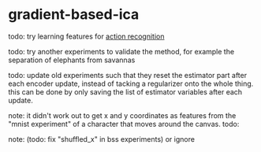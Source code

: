 # gradient-based-ica

todo: try learning features for [action recognition](https://arxiv.org/abs/1603.08561)

todo: try another experiments to validate the method, for example the separation of elephants from savannas

todo: update old experiments such that they reset the estimator part after each encoder update, instead of tacking a regularizer onto the whole thing. this can be done by only saving the list of estimator variables after each update.

note: it didn't work out to get x and y coordinates as features from the "mnist experiment" of a character that moves around the canvas. 
todo: 

note: (todo: fix "shuffled_x" in bss experiments) or ignore
